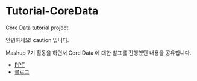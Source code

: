 # Tutorial-CoreData
Core Data tutorial project

안녕하세요! caution 입니다.

Mashup 7기 활동을 하면서 Core Data 에 대한 발표를 진행했던 내용을 공유합니다.

* [PPT](https://www.slideshare.net/ssuser9ef26e/mashup-ios-core-data)
* [블로그](https://caution-dev.github.io/)


